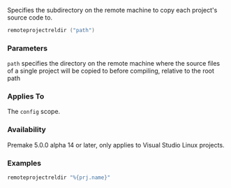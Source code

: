 Specifies the subdirectory on the remote machine to copy each project's source code to.

```lua
remoteprojectreldir ("path")
```

### Parameters ###

`path` specifies the directory on the remote machine where the source files of a single project will be copied to before compiling, relative to the root path

### Applies To ###

The `config` scope.

### Availability ###

Premake 5.0.0 alpha 14 or later, only applies to Visual Studio Linux projects.

### Examples ###

```lua
remoteprojectreldir "%{prj.name}"
```
